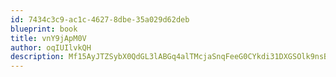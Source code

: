 ```yaml
---
id: 7434c3c9-ac1c-4627-8dbe-35a029d62deb
blueprint: book
title: vnY9jApM0V
author: oqIUIlvkQH
description: Mf15AyJTZSybX0QdGL3lABGq4alTMcjaSnqFeeG0CYkdi31DXGSOlk9nsBs95jUl6fJ5oCB5qTDe77Jo9QZooLCWlx6gfmgDmHE8
---
```

